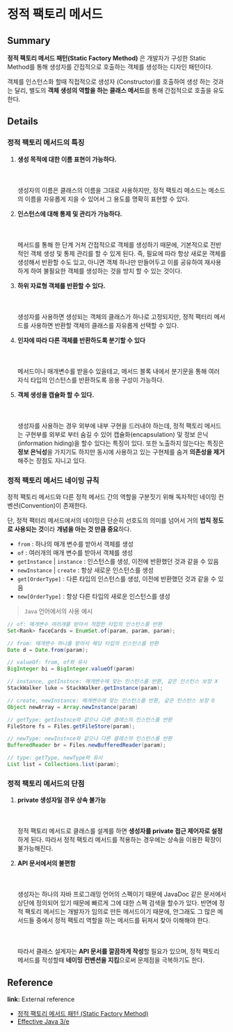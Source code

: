 # 정적 팩토리 메서드
<!-- 
TIL을 작성할 때에는 해당 노트의 제목과 관련한 내용만 작성합니다.
추가적인 개념을 설명할 필요가 있다면, 해당 개념에 대한 노트를 새롭게 작성합니다.
이후 해당 개념 노트를 Reference에 링크합니다.

ex) 버블 정렬에 대해 설명하기 위해, Array 자료형을 설명해야할 경우 -> Array 노트 생성
-->

## Summary

**정적 팩토리 메서드 패턴(Static Factory Method)** 은 개발자가 구성한 Static Method를 통해 생성자를 간접적으로 호출하는 객체를 생성하는 디자인 패턴이다.

객체를 인스턴스화 할때 직접적으로 생성자 (Constructor)를 호출하여 생성 하는 것과는 달리, 별도의 **객체 생성의 역할을 하는 클래스 메서드**를 통해 간접적으로 호출을 유도한다.

## Details

### 정적 팩토리 메서드의 특징

1. **생성 목적에 대한 이름 표현이 가능하다.** <br></br><br></br>
   생성자의 이름은 클래스의 이름을 그대로 사용하지만, 정적 팩토리 메소드는 메소드의 이름을 자유롭게 지을 수 있어서 그 용도를 명확히 표현할 수 있다.

2. **인스턴스에 대해 통제 및 관리가 가능하다.** <br></br><br></br>
   메서드를 통해 한 단계 거쳐 간접적으로 객체를 생성하기 때문에, 기본적으로 전반적인 객체 생성 및 통제 관리를 할 수 있게 된다. 즉, 필요에 따라 항상 새로운 객체를 생성해서 반환할 수도 있고, 아니면 객체 하나만 만들어두고 이를 공유하여 재사용하게 하여 불필요한 객체를 생성하는 것을 방지 할 수 있는 것이다.

3. **하위 자료형 객체를 반환할 수 있다.** <br></br><br></br>
   생성자를 사용하면 생성되는 객체의 클래스가 하나로 고정되지만, 정적 팩터리 메서드를 사용하면 반환할 객체의 클래스를 자유롭게 선택할 수 있다.

4. **인자에 따라 다른 객체를 반환하도록 분기할 수 있다** <br></br><br></br>
   메서드이니 매개변수를 받을수 있을테고, 메서드 블록 내에서 분기문을 통해 여러 자식 타입의 인스턴스를 반환하도록 응용 구성이 가능하다.

5. **객체 생성을 캡슐화 할 수 있다.** <br></br><br></br>
   생성자를 사용하는 경우 외부에 내부 구현을 드러내야 하는데, 정적 팩토리 메서드는 구현부를 외부로 부터 숨길 수 있어 캡슐화(encapsulation) 및 정보 은닉(information hiding)을 할수 있다는 특징이 있다. 또한 노출하지 않는다는 특징은 **정보 은닉성**을 가지기도 하지만 동시에 사용하고 있는 구현체를 숨겨 **의존성을 제거**해주는 장점도 지니고 있다.

### 정적 팩토리 메서드 네이밍 규칙

정적 팩토리 메서드와 다른 정적 메서드 간의 역할을 구분짓기 위해 독자적인 네이밍 컨벤션(Convention)이 존재한다.

단, 정적 팩터리 메서드에서의 네이밍은 단순히 선호도의 의미를 넘어서 거의 **법칙 정도로 사용되는 것**이라 **개념을 아는 것 만큼 중요**하다.

- `from` : 하나의 매개 변수를 받아서 객체를 생성
- `of` : 여러개의 매개 변수를 받아서 객체를 생성
- `getInstance` | `instance` : 인스턴스를 생성, 이전에 반환했던 것과 같을 수 있음
- `newInstance` | `create` : 항상 새로운 인스턴스를 생성
- `get[OrderType]` : 다른 타입의 인스턴스를 생성, 이전에 반환했던 것과 같을 수 있음
- `new[OrderType]` : 항상 다른 타입의 새로운 인스턴스를 생성

> `Java` 언어에서의 사용 예시

```java
// of: 매개변수 여러개를 받아서 적합한 타입의 인스턴스를 반환
Set<Rank> faceCards = EnumSet.of(param, param, param);

// from: 매개변수 하나를 받아서 해당 타입의 인스턴스를 반환
Date d = Date.from(param);

// valueOf: from, of와 유사
BigInteger bi = BigInteger.valueOf(param)

// instance, getInstnce: 매개변수에 맞는 인스턴스를 반환, 같은 인스턴스 보장 X
StackWalker luke = StackWalker.getInstance(param);

// create, newInstance: 매개변수에 맞는 인스턴스를 반환, 같은 인스턴스 보장 O
Object newArray = Array.newInstance(param)

// getType: getInstnce와 같으나 다른 클래스의 인스턴스를 반환
FileStore fs = Files.getFileStore(param);

// newType: newInstnce와 같으나 다른 클래스의 인스턴스를 반환
BufferedReader br = Files.newBufferedReader(param);

// type: getType, newType와 유사
List list = Collections.list(param);
```

### 정적 팩토리 메서드의 단점

1. **private 생성자일 경우 상속 불가능** <br></br><br></br>
   정적 팩토리 메서드로 클래스를 설계를 하면 **생성자를 private 접근 제어자로 설정**하게 된다. 따라서 정적 팩토리 메서드를 적용하는 경우에는 상속을 이용한 확장이 불가능해진다.

2. **API 문서에서의 불편함** <br></br><br></br>
   생성자는 하나의 자바 프로그래밍 언어의 스펙이기 때문에 JavaDoc 같은 문서에서 상단에 정의되어 있기 때문에 빠르게 그에 대한 스펙 검색을 할수가 있다. 반면에 정적 팩토리 메서드는 개발자가 임의로 만든 메서드이기 때문에, 안그래도 그 많은 메서드들 중에서 정적 팩토리 역할을 하는 메서드를 뒤져서 찾아 이해해야 한다. <br></br><br></br>
   따라서 클래스 설계자는 **API 문서를 깔끔하게 작성**할 필요가 있으며, 정적 팩토리 메서드를 작성할때 **네이밍 컨밴션을 지킴**으로써 문제점을 극복하기도 한다.

## Reference
<!-- 사용하지 않는 레퍼런스 종류는 삭제 후 업로드 -->
  
**link:** External reference
- [정적 팩토리 메서드 패턴 (Static Factory Method)](https://inpa.tistory.com/entry/GOF-%F0%9F%92%A0-%EC%A0%95%EC%A0%81-%ED%8C%A9%ED%86%A0%EB%A6%AC-%EB%A9%94%EC%84%9C%EB%93%9C-%EC%83%9D%EC%84%B1%EC%9E%90-%EB%8C%80%EC%8B%A0-%EC%82%AC%EC%9A%A9%ED%95%98%EC%9E%90)
- [Effective Java 3/e](https://product.kyobobook.co.kr/detail/S000001033066?utm_source=google&utm_medium=cpc&utm_campaign=googleSearch&gt_network=g&gt_keyword=&gt_target_id=aud-901091942354:dsa-435935280379&gt_campaign_id=9979905549&gt_adgroup_id=132556570510&gad_source=1)